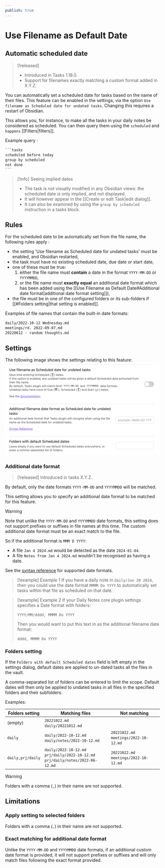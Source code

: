 ```yaml
---
publish: true
---
```


# Use Filename as Default Date

## Automatic scheduled date

> [!released]
>
> - Introduced in Tasks 1.18.0.
> - Support for filenames exactly matching a custom format added in X.Y.Z.

You can automatically set a scheduled date for tasks based on the name of their files. This feature can be enabled in the
settings, via the option `Use filename as Scheduled date for undated tasks`. Changing this requires a restart of Obsidian.

This allows you, for instance, to make all the tasks in your daily notes be considered as scheduled. You can then
query them using the `scheduled` and `happens` [[Filters|filters]].

Example query :

````text
```tasks
scheduled before today
group by scheduled
not done
```
````

> [!info] Seeing implied dates
>
> - The task is not visually modified in any Obsidian views: the scheduled date is only implied, and not displayed.
> - It will however appear in the [[Create or edit Task|edit dialog]].
> - It can also be examined by using the `group by scheduled` instruction in a tasks block.

## Rules

For the scheduled date to be automatically set from the file name, the following rules apply :

- the setting 'Use filename as Scheduled date for undated tasks' must be enabled, and Obsidian restarted,
- the task must have no existing scheduled date, due date or start date,
- one of these must be true:
  1. either the file name must **contain** a date in the format `YYYY-MM-DD` or `YYYYMMDD`,
  2. or the file name must **exactly equal** an additional date format which has been added using the [[Use Filename as Default Date#Additional date format|additional date format setting]]),
- the file must be in one of the configured folders or its sub-folders if [[#Folders setting|that setting is enabled]].

Examples of file names that contain the built-in date formats:

```text
daily/2022-10-12 Wednesday.md
meetings/rd. 2022-09-07.md
20220612 - random thoughts.md
```

## Settings

The following image shows the settings relating to this feature:
![Use filename as Scheduled date for undated tasks settings](../images/settings-use-filename-for-date.png)

### Additional date format
> [!released]
> Introduced in tasks X.Y.Z.

By default, only the date formats `YYYY-MM-DD` and `YYYYMMDD` will be matched.

This setting allows you to specify an additional date format to be matched for this feature.

> [!warning]
> Note that unlike the `YYYY-MM-DD` and `YYYYMMDD` date formats, this setting does not support prefixes or suffixes in file names at this time. The custom additional date format must be an exact match to the file.
>
> So if the additional format is `MMM D YYYY`:
>
> - A file `Jan 4 2024.md` would be detected as the date `2024-01-04`.
> - A file `Notes from Jan 4 2024.md` wouldn't be recognised as having a date.

See the [syntax reference](https://momentjs.com/docs/#/displaying/format/) for supported date formats.

> [!example] Example 1
> If you have a daily note in `daily/Jun 20 2024`, then you could use the date format `MMMM Do YYYY` to automatically set tasks within that file as scheduled on that date.

> [!example] Example 2
> If your Daily Notes core plugin settings specifies a Date format with folders:
>
> ```text
> YYYY/MM/dddd, MMMM Do YYYY
> ```
>
> Then you would want to put this text in as the additional filename date format:
>
> ```text
> dddd, MMMM Do YYYY
> ```

### Folders setting

If the `Folders with default Scheduled dates` field is left empty in the settings dialog, default dates are applied to un-dated tasks all the
files in the vault.

A comma-separated list of folders can be entered to limit the scope. Default dates will then only be applied to undated tasks in all files in the specified folders and their subfolders.

Examples:

| Folders setting   | Matching files                                                                          | Not matching                               |
| ----------------- | --------------------------------------------------------------------------------------- | ------------------------------------------ |
| (empty)           | `20221022.md`<br/>`daily/20221012.md`                                                   |                                            |
| `daily`           | `daily/2022-10-12.md`<br/>`daily/notes/2022-10-12.md`                                   | `20221022.md`<br/>`meetings/2022-10-12.md` |
| `daily,prj/daily` | `daily/2022-10-12.md`<br/>`prj/daily/2022-10-12.md`<br/>`prj/daily/notes/2022-06-12.md` | `20221022.md`<br/>`meetings/2022-10-12.md` |

> [!warning]
> Folders with a comma (`,`) in their name are not supported.

## Limitations

### Apply setting to selected folders

Folders with a comma (`,`) in their name are not supported.

### Exact matching for additional date format

Unlike the `YYYY-MM-DD` and `YYYYMMDD` date formats, if an additional custom date format is provided, it will not support prefixes or suffixes and will only match files following the exact format provided.
